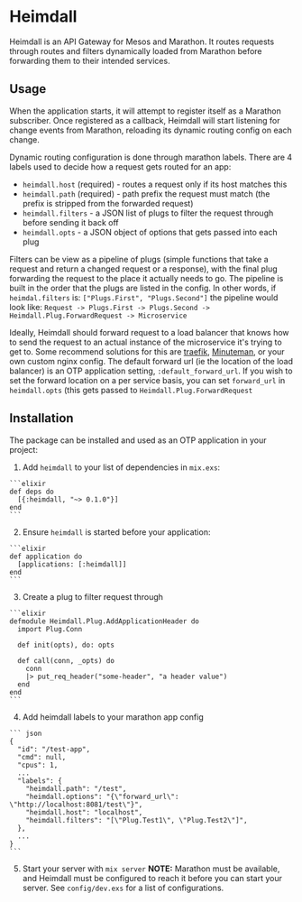 # Heimdall

Heimdall is an API Gateway for Mesos and Marathon. It routes requests through
routes and filters dynamically loaded from Marathon before forwarding them
to their intended services.

## Usage

When the application starts, it will attempt to register itself as a 
Marathon subscriber. Once registered as a callback, Heimdall will start 
listening for change events from Marathon, reloading its dynamic 
routing config on each change.

Dynamic routing configuration is done through marathon labels. There are 4 
labels used to decide how a request gets routed for an app:
 * `heimdall.host` (required) - routes a request only if its host matches this
 * `heimdall.path` (required) - path prefix the request must match (the prefix is stripped from the forwarded request)
 * `heimdall.filters` - a JSON list of plugs to filter the request through before sending it back off
 * `heimdall.opts` - a JSON object of options that gets passed into each plug

Filters can be view as a pipeline of plugs (simple functions that take a 
request and return a changed request or a response), 
with the final plug forwarding the request to the place it actually needs
 to go. The pipeline is built in the order that the plugs are listed in the
config. In other words, if `heimdal.filters` is:
`["Plugs.First", "Plugs.Second"]`
 the pipeline would look like:
`Request -> Plugs.First -> Plugs.Second -> Heimdall.Plug.ForwardRequest -> Microservice`

Ideally, Heimdall should forward request to a load balancer that knows how to
send the request to an actual instance of the microservice it's trying to get
to. Some recommend solutions for this are [traefik](https://github.com/containous/traefik), [Minuteman](https://github.com/dcos/minuteman), or your own
custom nginx config. The default forward url (ie the location of the load
balancer) is an OTP application setting, `:default_forward_url`. If you
wish to set the forward location on a per service basis, you can set 
`forward_url` in `heimdall.opts` (this gets passed to `Heimdall.Plug.ForwardRequest`

## Installation

The package can be installed and used as an OTP application in your project:

  1. Add `heimdall` to your list of dependencies in `mix.exs`:

    ```elixir
    def deps do
      [{:heimdall, "~> 0.1.0"}]
    end
    ```

  2. Ensure `heimdall` is started before your application:

    ```elixir
    def application do
      [applications: [:heimdall]]
    end
    ```

  3. Create a plug to filter request through

    ```elixir
    defmodule Heimdall.Plug.AddApplicationHeader do
      import Plug.Conn

      def init(opts), do: opts

      def call(conn, _opts) do
        conn
        |> put_req_header("some-header", "a header value")
      end
    end
    ```

  4. Add heimdall labels to your marathon app config

    ``` json
    {
      "id": "/test-app",
      "cmd": null,
      "cpus": 1,
      ...
      "labels": {
        "heimdall.path": "/test",
        "heimdall.options": "{\"forward_url\": \"http://localhost:8081/test\"}",
        "heimdall.host": "localhost",
        "heimdall.filters": "[\"Plug.Test1\", \"Plug.Test2\"]",
      },
      ...
    }
    ```

  5. Start your server with `mix server`
    **NOTE:** Marathon must be available, and Heimdall must be configured to
    reach it before you can start your server. See `config/dev.exs` for a 
    list of configurations.

